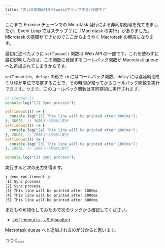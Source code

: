 ```yaml
---
title: "古い非同期APIをPromiseでラップする[作成中]"
---
```


ここまで Promise チェーンでの Microtask 発行による非同期処理を見てきましたが、Event Loop ではステップ 2 に「Macrotask の実行」がありました。Microtask の基礎ができたのでここからようやく Macrotask の解説になります。

最初に述べたように `setTimoue()` 関数は Web API の一部です。これを使わずに最初説明したのは、この関数に登録するコールバック関数が Macrotask queue へと追加されてしまうからです。

`setTimout(cb, delay)` の形で `cb` にはコールバック関数、`delay` には遅延時間をミリ秒が単位で指定することで、その時間が経ってからコールバック関数を実行できます。つまり、このコールバック関数は非同期的に実行されます。

```js
// timeout.js
console.log("[1] Sync process");

setTimeout(() => {
  console.log("[5] This line will be printed after 3000ms");
}, 3000); // 3000ミリ秒後に実行
setTimeout(() => {
  console.log("[4] This line will be printed after 2000ms");
}, 2000); // 2000ミリ秒後に実行
setTimeout(() => {
  console.log("[3] This line will be printed after 1000ms");
}, 1000); // 1000ミリ秒後に実行

console.log("[2] Sync process");
```

実行すると次の出力を得ます。

```sh
❯ deno run timeout.js
[1] Sync process
[2] Sync process
[3] This line will be printed after 1000ms
[4] This line will be printed after 2000ms
[5] This line will be printed after 3000ms
```

またもや可視化してみたので次のリンクから確認してください。

- [setTimeout.js - JS Visualizer](https://www.jsv9000.app/?code=Ly8gdGltZW91dC5qcwpjb25zb2xlLmxvZygiWzFdIFN5bmMgcHJvY2VzcyIpOwpzZXRUaW1lb3V0KCgpID0%2BIHsKICBjb25zb2xlLmxvZygiWzVdIFRoaXMgbGluZSB3aWxsIGJlIHByaW50ZWQgYWZ0ZXIgMzAwMG1zIik7Cn0sIDMwMDApOwpzZXRUaW1lb3V0KCgpID0%2BIHsKICBjb25zb2xlLmxvZygiWzRdIFRoaXMgbGluZSB3aWxsIGJlIHByaW50ZWQgYWZ0ZXIgMjAwMG1zIik7Cn0sIDIwMDApOwpzZXRUaW1lb3V0KCgpID0%2BIHsKICBjb25zb2xlLmxvZygiWzNdIFRoaXMgbGluZSB3aWxsIGJlIHByaW50ZWQgYWZ0ZXIgMTAwMG1zIik7Cn0sIDEwMDApOwpjb25zb2xlLmxvZygiWzJdIFN5bmMgcHJvY2VzcyIpOwo%3D)

Macrotask queue へと追加されるのが分かると思います。

つづく。。。
